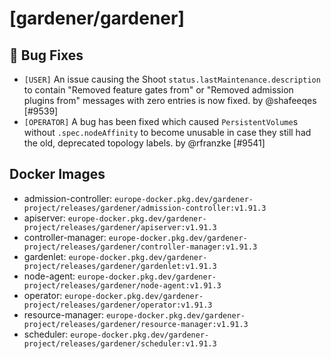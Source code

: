 # [gardener/gardener]

## 🐛 Bug Fixes

- `[USER]` An issue causing the Shoot `status.lastMaintenance.description` to contain "Removed feature gates from" or  "Removed admission plugins from" messages with zero entries is now fixed. by @shafeeqes [#9539]
- `[OPERATOR]` A bug has been fixed which caused `PersistentVolume`s without `.spec.nodeAffinity` to become unusable in case they still had the old, deprecated topology labels. by @rfranzke [#9541]

## Docker Images
- admission-controller: `europe-docker.pkg.dev/gardener-project/releases/gardener/admission-controller:v1.91.3`
- apiserver: `europe-docker.pkg.dev/gardener-project/releases/gardener/apiserver:v1.91.3`
- controller-manager: `europe-docker.pkg.dev/gardener-project/releases/gardener/controller-manager:v1.91.3`
- gardenlet: `europe-docker.pkg.dev/gardener-project/releases/gardener/gardenlet:v1.91.3`
- node-agent: `europe-docker.pkg.dev/gardener-project/releases/gardener/node-agent:v1.91.3`
- operator: `europe-docker.pkg.dev/gardener-project/releases/gardener/operator:v1.91.3`
- resource-manager: `europe-docker.pkg.dev/gardener-project/releases/gardener/resource-manager:v1.91.3`
- scheduler: `europe-docker.pkg.dev/gardener-project/releases/gardener/scheduler:v1.91.3`

